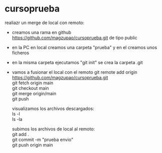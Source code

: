 # cursoprueba
  
realiazr un merge de local con remoto:  
  
- creamos una rama en github https://github.com/magzupao/cursoprueba.git de tipo public
- en la PC en local creamos una carpeta "prueba" y en el creamos unos ficheros
- en la misma carpeta ejecutamos "git init" se crea la carpeta .git
- vamos a fusionar el local con el remoto
  git remote add origin https://github.com/magzupao/cursoprueba.git  
  git fetch origin main  
  git checkout main  
  git merge origin/main  
  git push  
    
  visualizamos los archivos descargados:  
  ls -l   
  ls -la  
    
  subimos los archivos de local al remoto:  
  git add .  
  git commit -m "prueba envio"  
  git push origin main  
  
  
  
